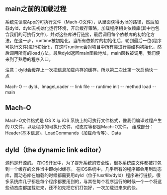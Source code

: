 ## main之前的加载过程

系统先读取App的可执行文件（Mach-O文件），从里面获得dyld的路径，然后加载dyld，dyld去初始化运行环境，开启缓存策略，加载程序相关依赖库(其中也包含我们的可执行文件)，并对这些库进行链接，最后调用每个依赖库的初始化方法，在这一步，runtime被初始化。当所有依赖库的初始化后，轮到最后一位(程序可执行文件)进行初始化，在这时runtime会对项目中所有类进行类结构初始化，然后调用所有的load方法。最后dyld返回main函数地址，main函数被调用，我们便来到了熟悉的程序入口。

注意：dyld会缓存上一次把信息加载内存的缓存，所以第二次比第一次启动快一点

Mach-O -- dyld、ImageLoader -- link file -- runtime init -- method load -- main


## Mach-O
Mach-O文件格式是 OS X 与 iOS 系统上的可执行文件格式，像我们编译过程产生的.O文件，以及程序的可执行文件，动态库等都是Mach-O文件。
组成部分：Header(基本信息)、LoadCommands（加载命令等）、Data

## dyld（the dynamic link editor）
源码是开源的。
在iOS开发中，为了提升系统的安全性，很多系统库文件都被打包到一个缓存的文件当中即dyld缓存。
在iOS系统中，几乎所有的程序都会用到动态库，而动态库在加载的时候都需要用dyld（位于/usr/lib/dyld）程序进行链接。很多系统库几乎都是每个程序都要用到的，与其在每个程序运行的时候一个一个将这些动态库都加载进来，还不如先把它们打包好，一次加载进来来的快。